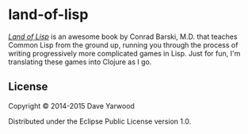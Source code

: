 # land-of-lisp

[*Land of Lisp*][lol] is an awesome book by Conrad Barski, M.D. that teaches Common Lisp from the ground up, running you through the process of writing progressively more complicated games in Lisp. Just for fun, I'm translating these games into Clojure as I go.

[lol]: http://landoflisp.com

## License

Copyright © 2014-2015 Dave Yarwood

Distributed under the Eclipse Public License version 1.0.
